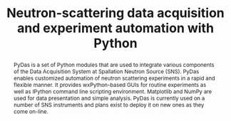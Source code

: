 ---
title: Neutron-scattering data acquisition and experiment automation with Python
abstract: >-
  PyDas is a set of Python modules that are used to integrate various components of the Data Acquisition System at Spallation Neutron Source (SNS). PyDas enables customized automation of neutron scattering experiments in a rapid and flexible manner. It provides wxPython-based GUIs for routine experiments as well as IPython command line scripting environment.
  Matplotlib and NumPy are used for data presentation and simple analysis.
  PyDas is currently used on a number of SNS instruments and plans exist to deploy it on new ones as they come on-line.
---